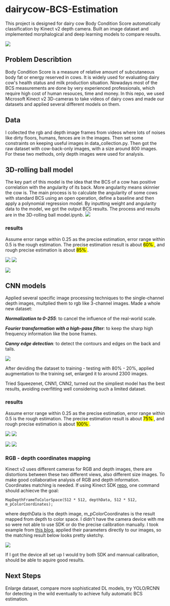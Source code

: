 # dairycow-BCS-Estimation
This project is designed for dairy cow Body Condition Score automatically classification by Kinect v2 depth camera. Built an image dataset and implemented morphalogical and deep learning models to compare results.

![](https://github.com/BobbyZ04/dairycow-BCS-classification/blob/main/cow_BCS.jpg)

## Problem Describtion
Body Condition Score is a measure of relative amount of subcutaneous body fat or energy reserved in cows. It is widely used for evaluating dairy cow's health status and milk production situation. Nowadays most of the BCS measurements are done by very experienced professionals, which require high cost of human resouces, time and money. In this repo, we used Microsoft Kinect v2 3D-cameras to take videos of dairy cows and made our datasets and applied several different models on them.

## Data
I collected the rgb and depth image frames from videos where lots of noises like dirty floors, humans, fences are in the images. Then set some constraints on keeping useful images in data_collection.py. Then got the raw dataset with cow-back-only images, with a size around 800 images. For these two methods, only depth images were used for analysis.

## 3D-rolling ball model
The key part of this model is the idea that the BCS of a cow has positive correlation with the angularity of its back. More angularity means skinnier the cow is.
The main process is to calculate the angularity of some cows with standard BCS using an open operation, define a baseline and then apply a polynomial regression model. By inputting weight and angularity data to the model, we got the output BCS results. The process and results are in the 3D-rolling ball model.ipynb.
![](https://github.com/BobbyZ04/dairycow-BCS-classification/blob/main/images/3d-rolling-ball-workflow.JPG)

### results
Assume error range within 0.25 as the precise estimation, error range within 0.5 is the rough estimation. The precise estimation result is about <mark> 60% </mark>, and rough precise estimation is about <mark> 85% </mark>.

![](https://github.com/BobbyZ04/dairycow-BCS-classification/blob/main/images/rollingball_result1.png)
![](https://github.com/BobbyZ04/dairycow-BCS-classification/blob/main/images/rollingball_result2.png)

![](https://github.com/BobbyZ04/dairycow-BCS-classification/blob/main/images/rollingball_result3.png)

## CNN models
Applied several specific image processing techniques to the single-channel depth images, multplied them to rgb like 3-channel images. Made a whole new dataset:

_**Normalization to 0-255**:_ to cancel the influence of the real-world scale.

_**Fourier transformation with a high-pass filter**:_ to keep the sharp high frequency information like the bone frames.

_**Canny edge detection**:_ to detect the contours and edges on the back and tails.

![](https://github.com/BobbyZ04/dairycow-BCS-classification/blob/main/multi-channels.png)

After deviding the dataset to training - testing with 80% - 20%, applied augmentation to the training set, enlarged it to around 2300 images.

Tried Squeezenet, CNN1, CNN2, turned out the simpliest model has the best results, avoiding overfitting well considering such a limited dataset.
### results
Assume error range within 0.25 as the precise estimation, error range within 0.5 is the rough estimation. The precise estimation result is about <mark> 75% </mark>, and rough precise estimation is about <mark> 100% </mark>.

![](https://github.com/BobbyZ04/dairycow-BCS-classification/blob/main/images/CNN_acc.png)
![](https://github.com/BobbyZ04/dairycow-BCS-classification/blob/main/images/CNN_loss.png)

![](https://github.com/BobbyZ04/dairycow-BCS-classification/blob/main/images/training_cm.png)
![](https://github.com/BobbyZ04/dairycow-BCS-classification/blob/main/images/testing_cm.png)

### RGB - depth coordinates mapping
Kinect v2 uses different cameras for RGB and depth images, there are distortions between these two different views, also different size images. To make good collaborative analysis of RGB and depth information. Coordinates matching is needed.
If using Kinect SDK [repo](https://github.com/microsoft/Azure-Kinect-Sensor-SDK), one command should achiecve the goal:
```
MapDepthFrameToColorSpace(512 * 512, depthData, 512 * 512, m_pColorCoordinates);
```
where depthData is the depth image,  m_pColorCoordinates is the result mapped from depth to color space.
I didn't have the camera device with me so were not able to use SDK or do the precise calibration manually. I took example from [this blog](https://www.lhyd.top/archives/339182.html), applied their parameters directly to our images, so the matching result below looks pretty sketchy. 

![](https://github.com/BobbyZ04/dairycow-BCS-classification/blob/main/images/coordinate_matching.JPG)

If I got the device all set up I would try both SDK and mannual calibration, should be able to aquire good results.

## Next Steps
Enlarge dataset, compare more sophisticated DL models, try YOLO/RCNN for detecting in the wild eventually to achieve fully automatic BCS estimation.
